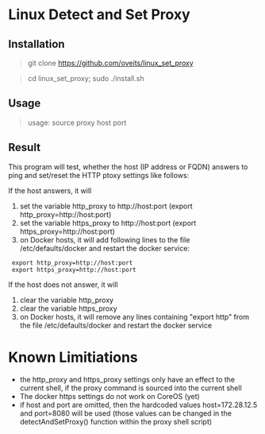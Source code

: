 # Linux Detect and Set Proxy
## Installation

> git clone https://github.com/oveits/linux_set_proxy

> cd linux_set_proxy; sudo ./install.sh

## Usage

> usage: source proxy host port 

## Result
This program will test, whether the host (IP address or FQDN) answers to ping and set/reset the HTTP ptoxy settings like follows:

If the host answers, it will
  1. set the variable http_proxy to http://host:port (export http_proxy=http://host:port)
  2. set the variable https_proxy to http://host:port (export https_proxy=http://host:port)
  3. on Docker hosts, it will add following lines to the file /etc/defaults/docker and restart the docker service:

>
     export http_proxy=http://host:port
     export https_proxy=http://host:port

If the host does not answer, it will
  1. clear the variable http_proxy
  2. clear the variable https_proxy
  3. on Docker hosts, it will remove any lines containing "export http" from the file /etc/defaults/docker and restart the docker service

# Known Limitiations
* the http_proxy and https_proxy settings only have an effect to the current shell, if the proxy command is sourced into the current shell
* The docker https settings do not work on CoreOS (yet)
* if host and port are omitted, then the hardcoded values host=172.28.12.5 and port=8080 will be used (those values can be changed in the detectAndSetProxy() function within the proxy shell script)

